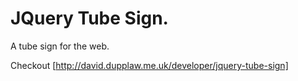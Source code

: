 # JQuery Tube Sign.

A tube sign for the web.

Checkout [http://david.dupplaw.me.uk/developer/jquery-tube-sign]
